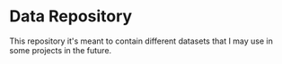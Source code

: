 # Data Repository

This repository it's meant to contain different datasets that I may use in some projects in the future.
